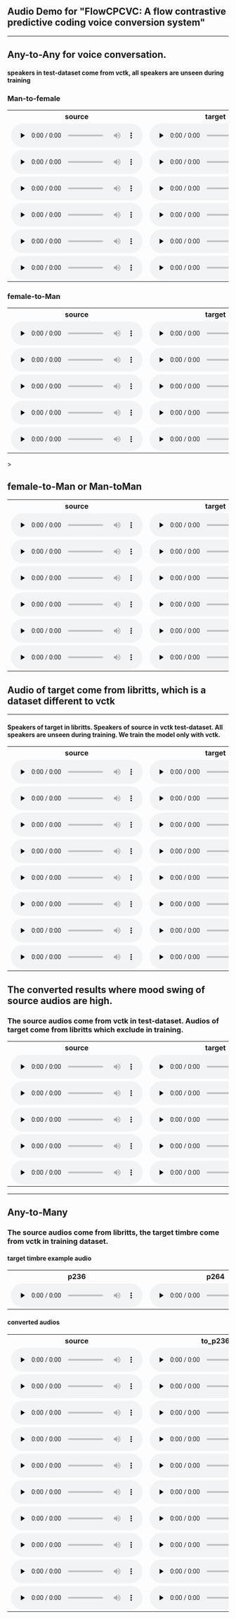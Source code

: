 ## Audio Demo for "FlowCPCVC: A flow contrastive predictive coding voice conversion system"

-----

## Any-to-Any for voice conversation.
 
#### speakers in test-dataset come from vctk, all speakers are unseen during training


### Man-to-female

<table>
<tr>
<th>source</th>
<th>target</th>
<th>FlowCPCVC</th>
<th>VQMIVC</th>
</tr>
<tr>
<td>
<audio id="audio" controls="" preload="none">
      <source id="wav" src="audio/vits_vctk_vc_to_vctk/p284_213_to_p340_388/p284_213.wav">
</audio>
</td>
<td>
<audio id="audio" controls="" preload="none">
       <source id="wav" src="audio/vits_vctk_vc_to_vctk/p284_213_to_p340_388/p340_388.wav">
</audio>
</td>
<td>
<audio id="audio" controls="" preload="none">
      <source id="wav" src="audio/vits_vctk_vc_to_vctk/p284_213_to_p340_388/p284_213_to_p340_388.wav">
</audio>
</td>
<td>
<audio id="audio" controls="" preload="none">
       <source id="wav" src="audio/vqmivc_vctk_vc_to_vctk/p284_213_to_p340_388/p284_213_to_p340_388.wav">
</audio>
</td>
</tr>


<tr>
<td>
<audio id="audio" controls="" preload="none">
      <source id="wav" src="audio/vits_vctk_vc_to_vctk/p334_210_to_p314_236/p334_210.wav">
</audio>
</td>
<td>
<audio id="audio" controls="" preload="none">
       <source id="wav" src="audio/vits_vctk_vc_to_vctk/p334_210_to_p314_236/p314_236.wav">
</audio>
</td>
<td>
<audio id="audio" controls="" preload="none">
      <source id="wav" src="audio/vits_vctk_vc_to_vctk/p334_210_to_p314_236/p334_210_to_p314_236.wav">
</audio>
</td>
<td>
<audio id="audio" controls="" preload="none">
       <source id="wav" src="audio/vqmivc_vctk_vc_to_vctk/p334_210_to_p314_236/p334_210_to_p314_236.wav">
</audio>
</td>
</tr>


<tr>
<td>
<audio id="audio" controls="" preload="none">
      <source id="wav" src="audio/vits_vctk_vc_to_vctk/p251_010_to_p340_388/p251_010.wav">
</audio>
</td>
<td>
<audio id="audio" controls="" preload="none">
       <source id="wav" src="audio/vits_vctk_vc_to_vctk/p251_010_to_p340_388/p340_388.wav">
</audio>
</td>
<td>
<audio id="audio" controls="" preload="none">
      <source id="wav" src="audio/vits_vctk_vc_to_vctk/p251_010_to_p340_388/p251_010_to_p340_388.wav">
</audio>
</td>
<td>
<audio id="audio" controls="" preload="none">
       <source id="wav" src="audio/vqmivc_vctk_vc_to_vctk/p251_010_to_p340_388/p251_010_to_p340_388.wav">
</audio>
</td>
</tr>


<tr>
<td>
<audio id="audio" controls="" preload="none">
      <source id="wav" src="audio/vits_vctk_vc_to_vctk/p360_189_to_p239_009/p360_189.wav">
</audio>
</td>
<td>
<audio id="audio" controls="" preload="none">
       <source id="wav" src="audio/vits_vctk_vc_to_vctk/p360_189_to_p239_009/p239_009.wav">
</audio>
</td>
<td>
<audio id="audio" controls="" preload="none">
      <source id="wav" src="audio/vits_vctk_vc_to_vctk/p360_189_to_p239_009/p360_189_to_p239_009.wav">
</audio>
</td>
<td>
<audio id="audio" controls="" preload="none">
       <source id="wav" src="audio/vqmivc_vctk_vc_to_vctk/p360_189_to_p239_009/p360_189_to_p239_009.wav">
</audio>
</td>
</tr>


<tr>
<td>
<audio id="audio" controls="" preload="none">
      <source id="wav" src="audio/vits_vctk_vc_to_vctk/p326_294_to_p262_054/p326_294.wav">
</audio>
</td>
<td>
<audio id="audio" controls="" preload="none">
       <source id="wav" src="audio/vits_vctk_vc_to_vctk/p326_294_to_p262_054/p262_054.wav">
</audio>
</td>
<td>
<audio id="audio" controls="" preload="none">
      <source id="wav" src="audio/vits_vctk_vc_to_vctk/p326_294_to_p262_054/p326_294_to_p262_054.wav">
</audio>
</td>
<td>
<audio id="audio" controls="" preload="none">
       <source id="wav" src="audio/vqmivc_vctk_vc_to_vctk/p326_294_to_p262_054/p326_294_to_p262_054.wav">
</audio>
</td>
</tr>


<tr>
<td>
<audio id="audio" controls="" preload="none">
      <source id="wav" src="audio/vits_vctk_vc_to_vctk/p274_247_to_p340_388/p274_247.wav">
</audio>
</td>
<td>
<audio id="audio" controls="" preload="none">
       <source id="wav" src="audio/vits_vctk_vc_to_vctk/p274_247_to_p340_388/p340_388.wav">
</audio>
</td>
<td>
<audio id="audio" controls="" preload="none">
      <source id="wav" src="audio/vits_vctk_vc_to_vctk/p274_247_to_p340_388/p274_247_to_p340_388.wav">
</audio>
</td>
<td>
<audio id="audio" controls="" preload="none">
       <source id="wav" src="audio/vqmivc_vctk_vc_to_vctk/p274_247_to_p340_388/p274_247_to_p340_388.wav">
</audio>
</td>
</tr>
</table>

### female-to-Man

<table>
<tr>
<th>source</th>
<th>target</th>
<th>FlowCPCVC</th>
<th>VQMIVC</th>
</tr>
<tr>
<td>
<audio id="audio" controls="" preload="none">
<source id="wav" src="audio/vits_vctk_vc_to_vctk/p231_406_to_p273_026/p231_406.wav">
</audio>
</td>
<td>
<audio id="audio" controls="" preload="none">
<source id="wav" src="audio/vits_vctk_vc_to_vctk/p231_406_to_p273_026/p273_026.wav">
</audio>
</td>
<td>
<audio id="audio" controls="" preload="none">
<source id="wav" src="audio/vits_vctk_vc_to_vctk/p231_406_to_p273_026/p231_406_to_p273_026.wav">
</audio>
</td>
<td>
<audio id="audio" controls="" preload="none">
<source id="wav" src="audio/vqmivc_vctk_vc_to_vctk/p231_406_to_p273_026/p231_406_to_p273_026.wav">
</audio>
</td>
</tr>


<tr>
<td>
<audio id="audio" controls="" preload="none">
<source id="wav" src="audio/vits_vctk_vc_to_vctk/p293_287_to_p302_012/p293_287.wav">
</audio>
</td>
<td>
<audio id="audio" controls="" preload="none">
<source id="wav" src="audio/vits_vctk_vc_to_vctk/p293_287_to_p302_012/p302_012.wav">
</audio>
</td>
<td>
<audio id="audio" controls="" preload="none">
<source id="wav" src="audio/vits_vctk_vc_to_vctk/p293_287_to_p302_012/p293_287_to_p302_012.wav">
</audio>
</td>
<td>
<audio id="audio" controls="" preload="none">
<source id="wav" src="audio/vqmivc_vctk_vc_to_vctk/p293_287_to_p302_012/p293_287_to_p302_012.wav">
</audio>
</td>
</tr>


<tr>
<td>
<audio id="audio" controls="" preload="none">
<source id="wav" src="audio/vits_vctk_vc_to_vctk/p231_406_to_p243_148/p231_406.wav">
</audio>
</td>
<td>
<audio id="audio" controls="" preload="none">
<source id="wav" src="audio/vits_vctk_vc_to_vctk/p231_406_to_p243_148/p243_148.wav">
</audio>
</td>
<td>
<audio id="audio" controls="" preload="none">
<source id="wav" src="audio/vits_vctk_vc_to_vctk/p231_406_to_p243_148/p231_406_to_p243_148.wav">
</audio>
</td>
<td>
<audio id="audio" controls="" preload="none">
<source id="wav" src="audio/vqmivc_vctk_vc_to_vctk/p231_406_to_p243_148/p231_406_to_p243_148.wav">
</audio>
</td>
</tr>


<tr>
<td>
<audio id="audio" controls="" preload="none">
<source id="wav" src="audio/vits_vctk_vc_to_vctk/p293_287_to_p273_026/p293_287.wav">
</audio>
</td>
<td>
<audio id="audio" controls="" preload="none">
<source id="wav" src="audio/vits_vctk_vc_to_vctk/p293_287_to_p273_026/p273_026.wav">
</audio>
</td>
<td>
<audio id="audio" controls="" preload="none">
<source id="wav" src="audio/vits_vctk_vc_to_vctk/p293_287_to_p273_026/p293_287_to_p273_026.wav">
</audio>
</td>
<td>
<audio id="audio" controls="" preload="none">
<source id="wav" src="audio/vqmivc_vctk_vc_to_vctk/p293_287_to_p273_026/p293_287_to_p273_026.wav">
</audio>
</td>
</tr>


<tr>
<td>
<audio id="audio" controls="" preload="none">
<source id="wav" src="audio/vits_vctk_vc_to_vctk/p293_287_to_p270_103/p293_287.wav">
</audio>
</td>
<td>
<audio id="audio" controls="" preload="none">
<source id="wav" src="audio/vits_vctk_vc_to_vctk/p293_287_to_p270_103/p270_103.wav">
</audio>
</td>
<td>
<audio id="audio" controls="" preload="none">
<source id="wav" src="audio/vits_vctk_vc_to_vctk/p293_287_to_p270_103/p293_287_to_p270_103.wav">
</audio>
</td>
<td>
<audio id="audio" controls="" preload="none">
<source id="wav" src="audio/vqmivc_vctk_vc_to_vctk/p293_287_to_p270_103/p293_287_to_p270_103.wav">
</audio>
</td>
</tr>
</table>>


## female-to-Man or Man-toMan

<table>
<tr>
<th>source</th>
<th>target</th>
<th>FlowCPCVC</th>
<th>VQMIVC</th>
</tr>
<tr>
<td>
<audio id="audio" controls="" preload="none">
<source id="wav" src="audio/vits_vctk_vc_to_vctk/p284_213_to_p243_148/p284_213.wav">
</audio>
</td>
<td>
<audio id="audio" controls="" preload="none">
<source id="wav" src="audio/vits_vctk_vc_to_vctk/p284_213_to_p243_148/p243_148.wav">
</audio>
</td>
<td>
<audio id="audio" controls="" preload="none">
<source id="wav" src="audio/vits_vctk_vc_to_vctk/p284_213_to_p243_148/p284_213_to_p243_148.wav">
</audio>
</td>
<td>
<audio id="audio" controls="" preload="none">
<source id="wav" src="audio/vqmivc_vctk_vc_to_vctk/p284_213_to_p243_148/p284_213_to_p243_148.wav">
</audio>
</td>
</tr>

<tr>
<td>
<audio id="audio" controls="" preload="none">
<source id="wav" src="audio/vits_vctk_vc_to_vctk/p334_210_to_p270_103/p334_210.wav">
</audio>
</td>
<td>
<audio id="audio" controls="" preload="none">
<source id="wav" src="audio/vits_vctk_vc_to_vctk/p334_210_to_p270_103/p270_103.wav">
</audio>
</td>
<td>
<audio id="audio" controls="" preload="none">
<source id="wav" src="audio/vits_vctk_vc_to_vctk/p334_210_to_p270_103/p334_210_to_p270_103.wav">
</audio>
</td>
<td>
<audio id="audio" controls="" preload="none">
<source id="wav" src="audio/vqmivc_vctk_vc_to_vctk/p334_210_to_p270_103/p334_210_to_p270_103.wav">
</audio>
</td>
</tr>

<tr>
<td>
<audio id="audio" controls="" preload="none">
<source id="wav" src="audio/vits_vctk_vc_to_vctk/p251_010_to_p270_103/p251_010.wav">
</audio>
</td>
<td>
<audio id="audio" controls="" preload="none">
<source id="wav" src="audio/vits_vctk_vc_to_vctk/p251_010_to_p270_103/p270_103.wav">
</audio>
</td>
<td>
<audio id="audio" controls="" preload="none">
<source id="wav" src="audio/vits_vctk_vc_to_vctk/p251_010_to_p270_103/p251_010_to_p270_103.wav">
</audio>
</td>
<td>
<audio id="audio" controls="" preload="none">
<source id="wav" src="audio/vqmivc_vctk_vc_to_vctk/p251_010_to_p270_103/p251_010_to_p270_103.wav">
</audio>
</td>
</tr>

<tr>
<td>
<audio id="audio" controls="" preload="none">
<source id="wav" src="audio/vits_vctk_vc_to_vctk/p293_287_to_p225_328/p293_287.wav">
</audio>
</td>
<td>
<audio id="audio" controls="" preload="none">
<source id="wav" src="audio/vits_vctk_vc_to_vctk/p293_287_to_p225_328/p225_328.wav">
</audio>
</td>
<td>
<audio id="audio" controls="" preload="none">
<source id="wav" src="audio/vits_vctk_vc_to_vctk/p293_287_to_p225_328/p293_287_to_p225_328.wav">
</audio>
</td>
<td>
<audio id="audio" controls="" preload="none">
<source id="wav" src="audio/vqmivc_vctk_vc_to_vctk/p293_287_to_p225_328/p293_287_to_p225_328.wav">
</audio>
</td>
</tr>

<tr>
<td>
<audio id="audio" controls="" preload="none">
<source id="wav" src="audio/vits_vctk_vc_to_vctk/p293_287_to_p262_054/p293_287.wav">
</audio>
</td>
<td>
<audio id="audio" controls="" preload="none">
<source id="wav" src="audio/vits_vctk_vc_to_vctk/p293_287_to_p262_054/p262_054.wav">
</audio>
</td>
<td>
<audio id="audio" controls="" preload="none">
<source id="wav" src="audio/vits_vctk_vc_to_vctk/p293_287_to_p262_054/p293_287_to_p262_054.wav">
</audio>
</td>
<td>
<audio id="audio" controls="" preload="none">
<source id="wav" src="audio/vqmivc_vctk_vc_to_vctk/p293_287_to_p262_054/p293_287_to_p262_054.wav">
</audio>
</td>
</tr>

<tr>
<td>
<audio id="audio" controls="" preload="none">
<source id="wav" src="audio/vits_vctk_vc_to_vctk/p293_287_to_p340_388/p293_287.wav">
</audio>
</td>
<td>
<audio id="audio" controls="" preload="none">
<source id="wav" src="audio/vits_vctk_vc_to_vctk/p293_287_to_p340_388/p340_388.wav">
</audio>
</td>
<td>
<audio id="audio" controls="" preload="none">
<source id="wav" src="audio/vits_vctk_vc_to_vctk/p293_287_to_p340_388/p293_287_to_p340_388.wav">
</audio>
</td>
<td>
<audio id="audio" controls="" preload="none">
<source id="wav" src="audio/vqmivc_vctk_vc_to_vctk/p293_287_to_p340_388/p293_287_to_p340_388.wav">
</audio>
</td>
</tr>
</table>

## Audio of target come from libritts, which is a dataset different to vctk 

--------
#### Speakers of target in libritts. Speakers of source in vctk test-dataset. All speakers are unseen during training. We train the model only with vctk.

<table>
<tr>
<th>source</th>
<th>target</th>
<th>FlowCPCVC</th>
<th>VQMIVC</th>
</tr>
<tr>
<td>
<audio id="audio" controls="" preload="none">
      <source id="wav" src="audio/vits_vctk_vc_to_libritts/p231_406_to_7127_75947_000082_000005/p231_406.wav">
</audio>
</td>
<td>
<audio id="audio" controls="" preload="none">
       <source id="wav" src="audio/vits_vctk_vc_to_libritts/p231_406_to_7127_75947_000082_000005/7127_75947_000082_000005.wav">
</audio>
</td>
<td>
<audio id="audio" controls="" preload="none">
      <source id="wav" src="audio/vits_vctk_vc_to_libritts/p231_406_to_7127_75947_000082_000005/p231_406_to_7127_75947_000082_000005.wav">
</audio>
</td>
<td>
<audio id="audio" controls="" preload="none">
       <source id="wav" src="audio/vqmivc_vctk_vc_to_libritts/p231_406_to_7127_75947_000082_000005/p231_406_to_7127_75947_000082_000005.wav">
</audio>
</td>
</tr>


<tr>
<td>
<audio id="audio" controls="" preload="none">
      <source id="wav" src="audio/vits_vctk_vc_to_libritts/p231_406_to_8555_284447_000039_000002/p231_406.wav">
</audio>
</td>
<td>
<audio id="audio" controls="" preload="none">
       <source id="wav" src="audio/vits_vctk_vc_to_libritts/p231_406_to_8555_284447_000039_000002/8555_284447_000039_000002.wav">
</audio>
</td>
<td>
<audio id="audio" controls="" preload="none">
      <source id="wav" src="audio/vits_vctk_vc_to_libritts/p231_406_to_8555_284447_000039_000002/p231_406_to_8555_284447_000039_000002.wav">
</audio>
</td>
<td>
<audio id="audio" controls="" preload="none">
       <source id="wav" src="audio/vqmivc_vctk_vc_to_libritts/p231_406_to_8555_284447_000039_000002/p231_406_to_8555_284447_000039_000002.wav">
</audio>
</td>
</tr>


<tr>
<td>
<audio id="audio" controls="" preload="none">
      <source id="wav" src="audio/vits_vctk_vc_to_libritts/p251_010_to_6829_68771_000042_000002/p251_010.wav">
</audio>
</td>
<td>
<audio id="audio" controls="" preload="none">
       <source id="wav" src="audio/vits_vctk_vc_to_libritts/p251_010_to_6829_68771_000042_000002/6829_68771_000042_000002.wav">
</audio>
</td>
<td>
<audio id="audio" controls="" preload="none">
      <source id="wav" src="audio/vits_vctk_vc_to_libritts/p251_010_to_6829_68771_000042_000002/p251_010_to_6829_68771_000042_000002.wav">
</audio>
</td>
<td>
<audio id="audio" controls="" preload="none">
       <source id="wav" src="audio/vqmivc_vctk_vc_to_libritts/p251_010_to_6829_68771_000042_000002/p251_010_to_6829_68771_000042_000002.wav">
</audio>
</td>
</tr>


<tr>
<td>
<audio id="audio" controls="" preload="none">
      <source id="wav" src="audio/vits_vctk_vc_to_libritts/p274_247_to_2830_3979_000021_000000/p274_247.wav">
</audio>
</td>
<td>
<audio id="audio" controls="" preload="none">
       <source id="wav" src="audio/vits_vctk_vc_to_libritts/p274_247_to_2830_3979_000021_000000/2830_3979_000021_000000.wav">
</audio>
</td>
<td>
<audio id="audio" controls="" preload="none">
      <source id="wav" src="audio/vits_vctk_vc_to_libritts/p274_247_to_2830_3979_000021_000000/p274_247_to_2830_3979_000021_000000.wav">
</audio>
</td>
<td>
<audio id="audio" controls="" preload="none">
       <source id="wav" src="audio/vqmivc_vctk_vc_to_libritts/p274_247_to_2830_3979_000021_000000/p274_247_to_2830_3979_000021_000000.wav">
</audio>
</td>
</tr>


<tr>
<td>
<audio id="audio" controls="" preload="none">
      <source id="wav" src="audio/vits_vctk_vc_to_libritts/p284_213_to_1995_1826_000031_000003_16k/p284_213.wav">
</audio>
</td>
<td>
<audio id="audio" controls="" preload="none">
       <source id="wav" src="audio/vits_vctk_vc_to_libritts/p284_213_to_1995_1826_000031_000003_16k/1995_1826_000031_000003_16k.wav">
</audio>
</td>
<td>
<audio id="audio" controls="" preload="none">
      <source id="wav" src="audio/vits_vctk_vc_to_libritts/p284_213_to_1995_1826_000031_000003_16k/p284_213_to_1995_1826_000031_000003_16k.wav">
</audio>
</td>
<td>
<audio id="audio" controls="" preload="none">
       <source id="wav" src="audio/vqmivc_vctk_vc_to_libritts/p284_213_to_1995_1826_000031_000003_16k/p284_213_to_1995_1826_000031_000003_16k.wav">
</audio>
</td>
</tr>


<tr>
<td>
<audio id="audio" controls="" preload="none">
      <source id="wav" src="audio/vits_vctk_vc_to_libritts/p293_287_to_121_127105_000041_000001/p293_287.wav">
</audio>
</td>
<td>
<audio id="audio" controls="" preload="none">
       <source id="wav" src="audio/vits_vctk_vc_to_libritts/p293_287_to_121_127105_000041_000001/121_127105_000041_000001.wav">
</audio>
</td>
<td>
<audio id="audio" controls="" preload="none">
      <source id="wav" src="audio/vits_vctk_vc_to_libritts/p293_287_to_121_127105_000041_000001/p293_287_to_121_127105_000041_000001.wav">
</audio>
</td>
<td>
<audio id="audio" controls="" preload="none">
       <source id="wav" src="audio/vqmivc_vctk_vc_to_libritts/p293_287_to_121_127105_000041_000001/p293_287_to_121_127105_000041_000001.wav">
</audio>
</td>
</tr>


<tr>
<td>
<audio id="audio" controls="" preload="none">
      <source id="wav" src="audio/vits_vctk_vc_to_libritts/p326_294_to_121_127105_000041_000001/p326_294.wav">
</audio>
</td>
<td>
<audio id="audio" controls="" preload="none">
       <source id="wav" src="audio/vits_vctk_vc_to_libritts/p326_294_to_121_127105_000041_000001/121_127105_000041_000001.wav">
</audio>
</td>
<td>
<audio id="audio" controls="" preload="none">
      <source id="wav" src="audio/vits_vctk_vc_to_libritts/p326_294_to_121_127105_000041_000001/p326_294_to_121_127105_000041_000001.wav">
</audio>
</td>
<td>
<audio id="audio" controls="" preload="none">
       <source id="wav" src="audio/vqmivc_vctk_vc_to_libritts/p326_294_to_121_127105_000041_000001/p326_294_to_121_127105_000041_000001.wav">
</audio>
</td>
</tr>


<tr>
<td>
<audio id="audio" controls="" preload="none">
      <source id="wav" src="audio/vits_vctk_vc_to_libritts/p334_210_to_237_126133_000011_000000_16k/p334_210.wav">
</audio>
</td>
<td>
<audio id="audio" controls="" preload="none">
       <source id="wav" src="audio/vits_vctk_vc_to_libritts/p334_210_to_237_126133_000011_000000_16k/237_126133_000011_000000_16k.wav">
</audio>
</td>
<td>
<audio id="audio" controls="" preload="none">
      <source id="wav" src="audio/vits_vctk_vc_to_libritts/p334_210_to_237_126133_000011_000000_16k/p334_210_to_237_126133_000011_000000_16k.wav">
</audio>
</td>
<td>
<audio id="audio" controls="" preload="none">
       <source id="wav" src="audio/vqmivc_vctk_vc_to_libritts/p334_210_to_237_126133_000011_000000_16k/p334_210_to_237_126133_000011_000000_16k.wav">
</audio>
</td>
</tr>
</table> 

## The converted results where mood swing of source audios are high.  

### The source audios come from vctk in test-dataset. Audios of target come from libritts which exclude in training. 

<table>
<tr>
<th>source</th>
<th>target</th>
<th>FlowCPCVC</th>
<th>VQMIVC</th>
</tr>
<tr>
<td>
    <audio id="audio" controls="" preload="none">
          <source id="wav" src="audio/vits_yuqi/0012_000656_to_en-US-AriaNeural_1624612591339/0012_000656.wav">
    </audio>
</td>
<td>
    <audio id="audio" controls="" preload="none">
           <source id="wav" src="audio/vits_yuqi/0012_000656_to_en-US-AriaNeural_1624612591339/en-US-AriaNeural_1624612591339.wav">
    </audio>
</td>
<td>
    <audio id="audio" controls="" preload="none">
          <source id="wav" src="audio/vits_yuqi/0012_000656_to_en-US-AriaNeural_1624612591339/0012_000656_to_en-US-AriaNeural_1624612591339.wav">
    </audio>
</td>
<td>
    <audio id="audio" controls="" preload="none">
           <source id="wav" src="audio/vq_yuqi/0012_000656_to_en-US-AriaNeural_1624612591339/0012_000656_to_en-US-AriaNeural_1624612591339.wav">
    </audio>
</td>
</tr>

<tr>
<td>
<audio id="audio" controls="" preload="none">
      <source id="wav" src="audio/vits_yuqi/0011_001750_to_20_205_000031_000000/0011_001750.wav">
</audio>
</td>
<td>
<audio id="audio" controls="" preload="none">
       <source id="wav" src="audio/vits_yuqi/0011_001750_to_20_205_000031_000000/20_205_000031_000000.wav">
</audio>
</td>
<td>
<audio id="audio" controls="" preload="none">
      <source id="wav" src="audio/vits_yuqi/0011_001750_to_20_205_000031_000000/0011_001750_to_20_205_000031_000000.wav">
</audio>
</td>
<td>
<audio id="audio" controls="" preload="none">
       <source id="wav" src="audio/vq_yuqi/0011_001750_to_20_205_000031_000000/0011_001750_to_20_205_000031_000000.wav">
</audio>
</td>
</tr>

<tr>
<td>
<audio id="audio" controls="" preload="none">
      <source id="wav" src="audio/vits_yuqi/男2_to_10011/男2.wav">
</audio>
</td>
<td>
<audio id="audio" controls="" preload="none">
       <source id="wav" src="audio/vits_yuqi/男2_to_10011/10011.wav">
</audio>
</td>
<td>
<audio id="audio" controls="" preload="none">
      <source id="wav" src="audio/vits_yuqi/男2_to_10011/男2_to_10011.wav">
</audio>
</td>
<td>
<audio id="audio" controls="" preload="none">
       <source id="wav" src="audio/vq_yuqi/男2_to_10011/男2_to_10011.wav">
</audio>
</td>
</tr>

<tr>
<td>
<audio id="audio" controls="" preload="none">
      <source id="wav" src="audio/vits_yuqi/EMD6_to_p231_012/EMD6.wav">
</audio>
</td>
<td>
<audio id="audio" controls="" preload="none">
       <source id="wav" src="audio/vits_yuqi/EMD6_to_p231_012/p231_012.wav">
</audio>
</td>
<td>
<audio id="audio" controls="" preload="none">
      <source id="wav" src="audio/vits_yuqi/EMD6_to_p231_012/EMD6_to_p231_012.wav">
</audio>
</td>
<td>
<audio id="audio" controls="" preload="none">
       <source id="wav" src="audio/vq_yuqi/EMD6_to_p231_012/EMD6_to_p231_012.wav">
</audio>
</td>
</tr>

<tr>
<td>
<audio id="audio" controls="" preload="none">
      <source id="wav" src="audio/vits_yuqi/obm2_to_en-US-ElizabethNeural_1624631702559/obm2.wav">
</audio>
</td>
<td>
<audio id="audio" controls="" preload="none">
       <source id="wav" src="audio/vits_yuqi/obm2_to_en-US-ElizabethNeural_1624631702559/en-US-ElizabethNeural_1624631702559.wav">
</audio>
</td>
<td>
<audio id="audio" controls="" preload="none">
      <source id="wav" src="audio/vits_yuqi/obm2_to_en-US-ElizabethNeural_1624631702559/obm2_to_en-US-ElizabethNeural_1624631702559.wav">
</audio>
</td>
<td>
<audio id="audio" controls="" preload="none">
       <source id="wav" src="audio/vq_yuqi/obm2_to_en-US-ElizabethNeural_1624631702559/obm2_to_en-US-ElizabethNeural_1624631702559.wav">
</audio>
</td>
</tr>
</table>

---
## Any-to-Many

### The source audios come from libritts, the target timbre come from vctk in training dataset.


#### target timbre example audio 
<table>
<tr>
<th>p236</th>
<th>p264</th>
<th>p269</th>
<th>p263</th>
<th>p259</th>
<th>p256</th>
</tr>
<tr>
<td>
<audio id="audio" controls="" preload="none">
       <source id="wav" src="audio/vits_any2many_vc/target_tone_wavs/p236_482.wav">
</audio>
</td>
<td>
<audio id="audio" controls="" preload="none">
       <source id="wav" src="audio/vits_any2many_vc/target_tone_wavs/p264_460.wav">
</audio>
</td>
<td>
<audio id="audio" controls="" preload="none">
       <source id="wav" src="audio/vits_any2many_vc/target_tone_wavs/p269_391.wav">
</audio>
</td>
<td>
<audio id="audio" controls="" preload="none">
       <source id="wav" src="audio/vits_any2many_vc/target_tone_wavs/p263_430.wav">
</audio>
</td>
<td>
<audio id="audio" controls="" preload="none">
       <source id="wav" src="audio/vits_any2many_vc/target_tone_wavs/p259_440.wav">
</audio>
</td>
<td>
<audio id="audio" controls="" preload="none">
       <source id="wav" src="audio/vits_any2many_vc/target_tone_wavs/p256_278.wav">
</audio>
</td>
</tr>
</table>

#### converted audios

<table>
<tr>
<th>source</th>
<th>to_p236</th>
<th>to_p264</th>
<th>to_p269</th>
<th>to_p263</th>
<th>to_p259</th>
<th>to_p256</th>
</tr>
<tr>
<td>
 <audio id="audio" controls="" preload="none">
       <source id="wav" src="audio/vits_any2many_vc/8163_274549_000005_000001.wav">
 </audio>
</td>

 <td>
 <audio id="audio" controls="" preload="none">
        <source id="wav" src="audio/vits_any2many_vc/8163_274549_000005_000001_to_p236.wav">
 </audio>
 </td>
 
 <td>
 <audio id="audio" controls="" preload="none">
        <source id="wav" src="audio/vits_any2many_vc/8163_274549_000005_000001_to_p264.wav">
 </audio>
 </td>
 
 <td>
 <audio id="audio" controls="" preload="none">
        <source id="wav" src="audio/vits_any2many_vc/8163_274549_000005_000001_to_p269.wav">
 </audio>
 </td>
 
 <td>
 <audio id="audio" controls="" preload="none">
        <source id="wav" src="audio/vits_any2many_vc/8163_274549_000005_000001_to_p263.wav">
 </audio>
 </td>
 
 <td>
 <audio id="audio" controls="" preload="none">
        <source id="wav" src="audio/vits_any2many_vc/8163_274549_000005_000001_to_p259.wav">
 </audio>
 </td>
 
 <td>
 <audio id="audio" controls="" preload="none">
        <source id="wav" src="audio/vits_any2many_vc/8163_274549_000005_000001_to_p256.wav">
 </audio>
 </td>
 
</tr>
<tr>
<td>
 <audio id="audio" controls="" preload="none">
       <source id="wav" src="audio/vits_any2many_vc/7967_104986_000035_000000.wav">
 </audio>
</td>

 <td>
 <audio id="audio" controls="" preload="none">
        <source id="wav" src="audio/vits_any2many_vc/7967_104986_000035_000000_to_p236.wav">
 </audio>
 </td>
 
 <td>
 <audio id="audio" controls="" preload="none">
        <source id="wav" src="audio/vits_any2many_vc/7967_104986_000035_000000_to_p264.wav">
 </audio>
 </td>
 
 <td>
 <audio id="audio" controls="" preload="none">
        <source id="wav" src="audio/vits_any2many_vc/7967_104986_000035_000000_to_p269.wav">
 </audio>
 </td>
 
 <td>
 <audio id="audio" controls="" preload="none">
        <source id="wav" src="audio/vits_any2many_vc/7967_104986_000035_000000_to_p263.wav">
 </audio>
 </td>
 
 <td>
 <audio id="audio" controls="" preload="none">
        <source id="wav" src="audio/vits_any2many_vc/7967_104986_000035_000000_to_p259.wav">
 </audio>
 </td>
 
 <td>
 <audio id="audio" controls="" preload="none">
        <source id="wav" src="audio/vits_any2many_vc/7967_104986_000035_000000_to_p256.wav">
 </audio>
 </td>
</tr>
<tr>
<td>
 <audio id="audio" controls="" preload="none">
       <source id="wav" src="audio/vits_any2many_vc/882_123267_000043_000004.wav">
 </audio>
</td>

 <td>
 <audio id="audio" controls="" preload="none">
        <source id="wav" src="audio/vits_any2many_vc/882_123267_000043_000004_to_p236.wav">
 </audio>
 </td>
 
 <td>
 <audio id="audio" controls="" preload="none">
        <source id="wav" src="audio/vits_any2many_vc/882_123267_000043_000004_to_p264.wav">
 </audio>
 </td>
 
 <td>
 <audio id="audio" controls="" preload="none">
        <source id="wav" src="audio/vits_any2many_vc/882_123267_000043_000004_to_p269.wav">
 </audio>
 </td>
 
 <td>
 <audio id="audio" controls="" preload="none">
        <source id="wav" src="audio/vits_any2many_vc/882_123267_000043_000004_to_p263.wav">
 </audio>
 </td>
 
 <td>
 <audio id="audio" controls="" preload="none">
        <source id="wav" src="audio/vits_any2many_vc/882_123267_000043_000004_to_p259.wav">
 </audio>
 </td>
 
 <td>
 <audio id="audio" controls="" preload="none">
        <source id="wav" src="audio/vits_any2many_vc/882_123267_000043_000004_to_p256.wav">
 </audio>
 </td>
 
</tr>
<tr>
<td>
 <audio id="audio" controls="" preload="none">
       <source id="wav" src="audio/vits_any2many_vc/1401_174511_000011_000000.wav">
 </audio>
</td>

 <td>
 <audio id="audio" controls="" preload="none">
        <source id="wav" src="audio/vits_any2many_vc/1401_174511_000011_000000_to_p236.wav">
 </audio>
 </td>
 
 <td>
 <audio id="audio" controls="" preload="none">
        <source id="wav" src="audio/vits_any2many_vc/1401_174511_000011_000000_to_p264.wav">
 </audio>
 </td>
 
 <td>
 <audio id="audio" controls="" preload="none">
        <source id="wav" src="audio/vits_any2many_vc/1401_174511_000011_000000_to_p269.wav">
 </audio>
 </td>
 
 <td>
 <audio id="audio" controls="" preload="none">
        <source id="wav" src="audio/vits_any2many_vc/1401_174511_000011_000000_to_p263.wav">
 </audio>
 </td>
 
 <td>
 <audio id="audio" controls="" preload="none">
        <source id="wav" src="audio/vits_any2many_vc/1401_174511_000011_000000_to_p259.wav">
 </audio>
 </td>
 
 <td>
 <audio id="audio" controls="" preload="none">
        <source id="wav" src="audio/vits_any2many_vc/1401_174511_000011_000000_to_p256.wav">
 </audio>
 </td>
 
</tr>
<tr>
<td>
 <audio id="audio" controls="" preload="none">
       <source id="wav" src="audio/vits_any2many_vc/16_122827_000001_000002.wav">
 </audio>
</td>

 <td>
 <audio id="audio" controls="" preload="none">
        <source id="wav" src="audio/vits_any2many_vc/16_122827_000001_000002_to_p236.wav">
 </audio>
 </td>
 
 <td>
 <audio id="audio" controls="" preload="none">
        <source id="wav" src="audio/vits_any2many_vc/16_122827_000001_000002_to_p264.wav">
 </audio>
 </td>
 
 <td>
 <audio id="audio" controls="" preload="none">
        <source id="wav" src="audio/vits_any2many_vc/16_122827_000001_000002_to_p269.wav">
 </audio>
 </td>
 
 <td>
 <audio id="audio" controls="" preload="none">
        <source id="wav" src="audio/vits_any2many_vc/16_122827_000001_000002_to_p263.wav">
 </audio>
 </td>
 
 <td>
 <audio id="audio" controls="" preload="none">
        <source id="wav" src="audio/vits_any2many_vc/16_122827_000001_000002_to_p259.wav">
 </audio>
 </td>
 
 <td>
 <audio id="audio" controls="" preload="none">
        <source id="wav" src="audio/vits_any2many_vc/16_122827_000001_000002_to_p256.wav">
 </audio>
 </td>
 
</tr>
<tr>
<td>
 <audio id="audio" controls="" preload="none">
       <source id="wav" src="audio/vits_any2many_vc/1509_143477_000007_000004.wav">
 </audio>
</td>

 <td>
 <audio id="audio" controls="" preload="none">
        <source id="wav" src="audio/vits_any2many_vc/1509_143477_000007_000004_to_p236.wav">
 </audio>
 </td>
 
 <td>
 <audio id="audio" controls="" preload="none">
        <source id="wav" src="audio/vits_any2many_vc/1509_143477_000007_000004_to_p264.wav">
 </audio>
 </td>
 
 <td>
 <audio id="audio" controls="" preload="none">
        <source id="wav" src="audio/vits_any2many_vc/1509_143477_000007_000004_to_p269.wav">
 </audio>
 </td>
 
 <td>
 <audio id="audio" controls="" preload="none">
        <source id="wav" src="audio/vits_any2many_vc/1509_143477_000007_000004_to_p263.wav">
 </audio>
 </td>
 
 <td>
 <audio id="audio" controls="" preload="none">
        <source id="wav" src="audio/vits_any2many_vc/1509_143477_000007_000004_to_p259.wav">
 </audio>
 </td>
 
 <td>
 <audio id="audio" controls="" preload="none">
        <source id="wav" src="audio/vits_any2many_vc/1509_143477_000007_000004_to_p256.wav">
 </audio>
 </td>
 
</tr>
<tr>
<td>
 <audio id="audio" controls="" preload="none">
       <source id="wav" src="audio/vits_any2many_vc/1825_135580_000142_000000.wav">
 </audio>
</td>

 <td>
 <audio id="audio" controls="" preload="none">
        <source id="wav" src="audio/vits_any2many_vc/1825_135580_000142_000000_to_p236.wav">
 </audio>
 </td>
 
 <td>
 <audio id="audio" controls="" preload="none">
        <source id="wav" src="audio/vits_any2many_vc/1825_135580_000142_000000_to_p264.wav">
 </audio>
 </td>
 
 <td>
 <audio id="audio" controls="" preload="none">
        <source id="wav" src="audio/vits_any2many_vc/1825_135580_000142_000000_to_p269.wav">
 </audio>
 </td>
 
 <td>
 <audio id="audio" controls="" preload="none">
        <source id="wav" src="audio/vits_any2many_vc/1825_135580_000142_000000_to_p263.wav">
 </audio>
 </td>
 
 <td>
 <audio id="audio" controls="" preload="none">
        <source id="wav" src="audio/vits_any2many_vc/1825_135580_000142_000000_to_p259.wav">
 </audio>
 </td>
 
 <td>
 <audio id="audio" controls="" preload="none">
        <source id="wav" src="audio/vits_any2many_vc/1825_135580_000142_000000_to_p256.wav">
 </audio>
 </td>
 
</tr>
<tr>
<td>
 <audio id="audio" controls="" preload="none">
       <source id="wav" src="audio/vits_any2many_vc/4145_104606_000026_000000.wav">
 </audio>
</td>

 <td>
 <audio id="audio" controls="" preload="none">
        <source id="wav" src="audio/vits_any2many_vc/4145_104606_000026_000000_to_p236.wav">
 </audio>
 </td>
 
 <td>
 <audio id="audio" controls="" preload="none">
        <source id="wav" src="audio/vits_any2many_vc/4145_104606_000026_000000_to_p264.wav">
 </audio>
 </td>
 
 <td>
 <audio id="audio" controls="" preload="none">
        <source id="wav" src="audio/vits_any2many_vc/4145_104606_000026_000000_to_p269.wav">
 </audio>
 </td>
 
 <td>
 <audio id="audio" controls="" preload="none">
        <source id="wav" src="audio/vits_any2many_vc/4145_104606_000026_000000_to_p263.wav">
 </audio>
 </td>
 
 <td>
 <audio id="audio" controls="" preload="none">
        <source id="wav" src="audio/vits_any2many_vc/4145_104606_000026_000000_to_p259.wav">
 </audio>
 </td>
 
 <td>
 <audio id="audio" controls="" preload="none">
        <source id="wav" src="audio/vits_any2many_vc/4145_104606_000026_000000_to_p256.wav">
 </audio>
 </td>
 
</tr>
<tr>
<td>
 <audio id="audio" controls="" preload="none">
       <source id="wav" src="audio/vits_any2many_vc/3083_7944_000006_000000.wav">
 </audio>
</td>

 <td>
 <audio id="audio" controls="" preload="none">
        <source id="wav" src="audio/vits_any2many_vc/3083_7944_000006_000000_to_p236.wav">
 </audio>
 </td>
 
 <td>
 <audio id="audio" controls="" preload="none">
        <source id="wav" src="audio/vits_any2many_vc/3083_7944_000006_000000_to_p264.wav">
 </audio>
 </td>
 
 <td>
 <audio id="audio" controls="" preload="none">
        <source id="wav" src="audio/vits_any2many_vc/3083_7944_000006_000000_to_p269.wav">
 </audio>
 </td>
 
 <td>
 <audio id="audio" controls="" preload="none">
        <source id="wav" src="audio/vits_any2many_vc/3083_7944_000006_000000_to_p263.wav">
 </audio>
 </td>
 
 <td>
 <audio id="audio" controls="" preload="none">
        <source id="wav" src="audio/vits_any2many_vc/3083_7944_000006_000000_to_p259.wav">
 </audio>
 </td>
 
 <td>
 <audio id="audio" controls="" preload="none">
        <source id="wav" src="audio/vits_any2many_vc/3083_7944_000006_000000_to_p256.wav">
 </audio>
 </td>
 
</tr>
<tr>
<td>
 <audio id="audio" controls="" preload="none">
       <source id="wav" src="audio/vits_any2many_vc/1343_139681_000024_000002.wav">
 </audio>
</td>

 <td>
 <audio id="audio" controls="" preload="none">
        <source id="wav" src="audio/vits_any2many_vc/1343_139681_000024_000002_to_p236.wav">
 </audio>
 </td>
 
 <td>
 <audio id="audio" controls="" preload="none">
        <source id="wav" src="audio/vits_any2many_vc/1343_139681_000024_000002_to_p264.wav">
 </audio>
 </td>
 
 <td>
 <audio id="audio" controls="" preload="none">
        <source id="wav" src="audio/vits_any2many_vc/1343_139681_000024_000002_to_p269.wav">
 </audio>
 </td>
 
 <td>
 <audio id="audio" controls="" preload="none">
        <source id="wav" src="audio/vits_any2many_vc/1343_139681_000024_000002_to_p263.wav">
 </audio>
 </td>
 
 <td>
 <audio id="audio" controls="" preload="none">
        <source id="wav" src="audio/vits_any2many_vc/1343_139681_000024_000002_to_p259.wav">
 </audio>
 </td>
 
 <td>
 <audio id="audio" controls="" preload="none">
        <source id="wav" src="audio/vits_any2many_vc/1343_139681_000024_000002_to_p256.wav">
 </audio>
 </td>
 
</tr>
</table>
